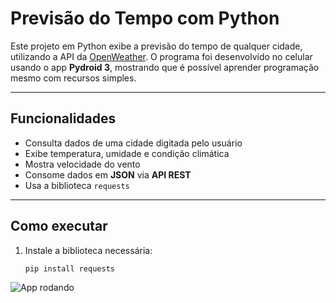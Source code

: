  #  Previsão do Tempo com Python

Este projeto em Python exibe a previsão do tempo de qualquer cidade, utilizando a API da [OpenWeather](https://openweathermap.org/api). O programa foi desenvolvido no celular usando o app **Pydroid 3**, mostrando que é possível aprender programação mesmo com recursos simples.

---

##  Funcionalidades

-  Consulta dados de uma cidade digitada pelo usuário
-  Exibe temperatura, umidade e condição climática
-  Mostra velocidade do vento
-  Consome dados em **JSON** via **API REST**
-  Usa a biblioteca `requests`

---

##  Como executar

1. Instale a biblioteca necessária:
   ```bash
   pip install requests

![App rodando](https://raw.githubusercontent.com/isaque468/Previsao_do_tempo/refs/heads/main/Screenshot_2025-06-25-12-46-36-838_ru.iiec.pydroid3%7E2.jpg)
